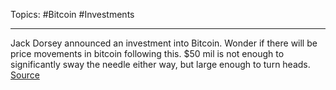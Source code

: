 Topics:
#Bitcoin #Investments 

---

Jack Dorsey announced an investment into Bitcoin. Wonder if there will be price movements in bitcoin following this. $50 mil is not enough to significantly sway the needle either way, but large enough to turn heads.
[Source](https://twitter.com/jack/status/1314239421504393221)